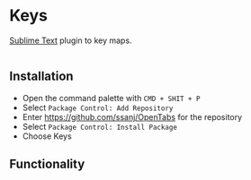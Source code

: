 # Keys

[Sublime Text](https://www.sublimetext.com/) plugin to key maps.

![]()

## Installation

- Open the command palette with `CMD + SHIT + P`
- Select `Package Control: Add Repository`
- Enter https://github.com/ssanj/OpenTabs for the repository
- Select `Package Control: Install Package`
- Choose Keys


## Functionality

